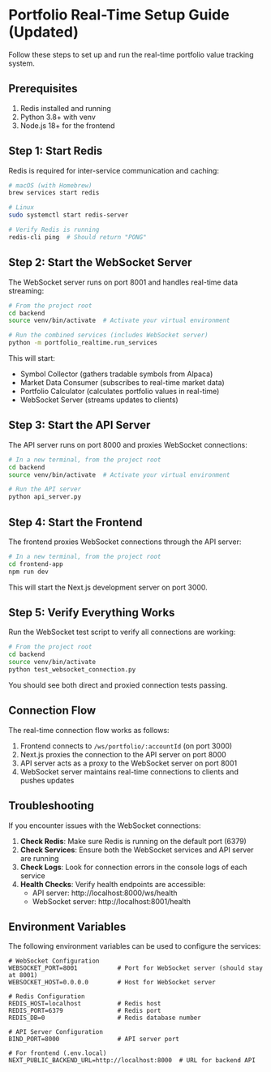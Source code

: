 # Portfolio Real-Time Setup Guide (Updated)

Follow these steps to set up and run the real-time portfolio value tracking system.

## Prerequisites

1. Redis installed and running
2. Python 3.8+ with venv
3. Node.js 18+ for the frontend

## Step 1: Start Redis

Redis is required for inter-service communication and caching:

```bash
# macOS (with Homebrew)
brew services start redis

# Linux
sudo systemctl start redis-server

# Verify Redis is running
redis-cli ping  # Should return "PONG"
```

## Step 2: Start the WebSocket Server

The WebSocket server runs on port 8001 and handles real-time data streaming:

```bash
# From the project root
cd backend
source venv/bin/activate  # Activate your virtual environment

# Run the combined services (includes WebSocket server)
python -m portfolio_realtime.run_services
```

This will start:
- Symbol Collector (gathers tradable symbols from Alpaca)
- Market Data Consumer (subscribes to real-time market data)
- Portfolio Calculator (calculates portfolio values in real-time)
- WebSocket Server (streams updates to clients)

## Step 3: Start the API Server

The API server runs on port 8000 and proxies WebSocket connections:

```bash
# In a new terminal, from the project root
cd backend
source venv/bin/activate  # Activate your virtual environment

# Run the API server
python api_server.py
```

## Step 4: Start the Frontend

The frontend proxies WebSocket connections through the API server:

```bash
# In a new terminal, from the project root
cd frontend-app
npm run dev
```

This will start the Next.js development server on port 3000.

## Step 5: Verify Everything Works

Run the WebSocket test script to verify all connections are working:

```bash
# From the project root
cd backend
source venv/bin/activate
python test_websocket_connection.py
```

You should see both direct and proxied connection tests passing.

## Connection Flow

The real-time connection flow works as follows:

1. Frontend connects to `/ws/portfolio/:accountId` (on port 3000)
2. Next.js proxies the connection to the API server on port 8000
3. API server acts as a proxy to the WebSocket server on port 8001
4. WebSocket server maintains real-time connections to clients and pushes updates

## Troubleshooting

If you encounter issues with the WebSocket connections:

1. **Check Redis**: Make sure Redis is running on the default port (6379)
2. **Check Services**: Ensure both the WebSocket services and API server are running
3. **Check Logs**: Look for connection errors in the console logs of each service
4. **Health Checks**: Verify health endpoints are accessible:
   - API server: http://localhost:8000/ws/health
   - WebSocket server: http://localhost:8001/health

## Environment Variables

The following environment variables can be used to configure the services:

```
# WebSocket Configuration
WEBSOCKET_PORT=8001           # Port for WebSocket server (should stay at 8001)
WEBSOCKET_HOST=0.0.0.0        # Host for WebSocket server

# Redis Configuration
REDIS_HOST=localhost          # Redis host
REDIS_PORT=6379               # Redis port
REDIS_DB=0                    # Redis database number

# API Server Configuration
BIND_PORT=8000                # API server port

# For frontend (.env.local)
NEXT_PUBLIC_BACKEND_URL=http://localhost:8000  # URL for backend API
``` 